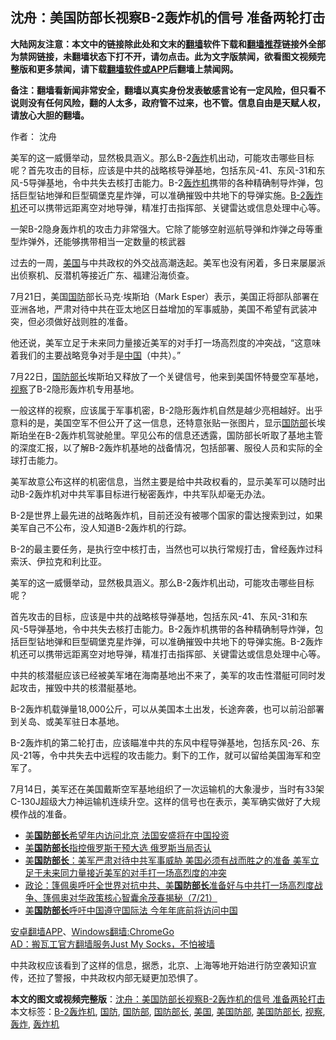  <h2>沈舟：美国防部长视察B-2轰炸机的信号 准备两轮打击</h2> <p class="notice"><b>大陆网友注意：本文中的链接除此处和文末的<a href="https://github.com/bannedbook/fanqiang" >翻墙</a>软件下载和<a href="https://github.com/killgcd/justmysocks/blob/master/README.md">翻墙推荐</a>链接外全部为禁网链接，未翻墙状态下打不开，请勿点击。此为文字版禁闻，欲看图文视频完整版和更多禁闻，请下载<a href="https://github.com/bannedbook/fanqiang">翻墙软件或APP</a>后翻墙上禁闻网。</p><p>备注：翻墙看新闻非常安全，翻墙以真实身份发表敏感言论有一定风险，但只看不说则没有任何风险，翻的人太多，政府管不过来，也不管。信息自由是天赋人权，请放心大胆的翻墙。</b></p>  <div class="entry"> <p>作者： 沈舟</p> <p id="summary">美军的这一威慑举动，显然极具涵义。那么B-2<a href="https://www.bannedbook.org/bnews/tag/%e8%bd%b0%e7%82%b8/" class="st_tag internal_tag" rel="tag" title="标签 轰炸 下的日志">轰炸</a>机出动，可能攻击哪些目标呢？首先攻击的目标，应该是中共的战略核导弹基地，包括东风-41、东风-31和东风-5导弹基地，令中共失去核打击能力。B-2<a href="https://www.bannedbook.org/bnews/tag/%e8%bd%b0%e7%82%b8%e6%9c%ba/" class="st_tag internal_tag" rel="tag" title="标签 轰炸机 下的日志">轰炸机</a>携带的各种精确制导炸弹，包括巨型钻地弹和巨型碉堡克星炸弹，可以准确摧毁中共地下的导弹实施。<a href="https://www.bannedbook.org/bnews/tag/B-2%E8%BD%B0%E7%82%B8%E6%9C%BA/" class="st_tag internal_tag" rel="tag" title="标签 B-2轰炸机 下的日志">B-2轰炸机</a>还可以携带远距离空对地导弹，精准打击指挥部、关键雷达或信息处理中心等。</p> <p id="conimg">一架B-2隐身轰炸机的攻击力非常强大。它除了能够空射巡航导弹和炸弹之母等重型炸弹外，还能够携带相当一定数量的核武器</p> <p>过去的一周，<a href="https://www.bannedbook.org/bnews/tag/%e7%be%8e%e5%9b%bd/" class="st_tag internal_tag" rel="tag" title="标签 美国 下的日志">美国</a>与中共政权的外交战高潮迭起。美军也没有闲着，多日来屡屡派出侦察机、反潜机等接近广东、福建沿海侦查。</p>  <p>7月21日，美国<a href="https://www.bannedbook.org/bnews/tag/%E5%9B%BD%E9%98%B2/" class="st_tag internal_tag" rel="tag" title="标签 国防 下的日志">国防</a>部长马克‧埃斯珀（Mark Esper）表示，美国正将部队部署在亚洲各地，严肃对待中共在亚太地区日益增加的军事威胁，美国不希望有武装冲突，但必须做好战则胜的准备。</p> <p>他还说，美军立足于未来同力量接近美军的对手打一场高烈度的冲突战，“这意味着我们的主要战略竞争对手是<span class='wp_keywordlink_affiliate'><a href="https://www.bannedbook.org/" title="中国" target="_blank">中国</a></span>（中共）。”</p> <p>7月22日，<a href="https://www.bannedbook.org/bnews/tag/%e5%9b%bd%e9%98%b2%e9%83%a8%e9%95%bf/" class="st_tag internal_tag" rel="tag" title="标签 国防部长 下的日志">国防部长</a>埃斯珀又释放了一个关键信号，他来到美国怀特曼空军基地，<a href="https://www.bannedbook.org/bnews/tag/%E8%A7%86%E5%AF%9F/" class="st_tag internal_tag" rel="tag" title="标签 视察 下的日志">视察</a>了B-2隐形轰炸机专用基地。</p> <p>一般这样的视察，应该属于军事机密，B-2隐形轰炸机自然是越少亮相越好。出乎意料的是，美国空军不但公开了这一信息，还特意张贴一张图片，显示<a href="https://www.bannedbook.org/bnews/tag/%E5%9B%BD%E9%98%B2%E9%83%A8/" class="st_tag internal_tag" rel="tag" title="标签 国防部 下的日志">国防部</a>长埃斯珀坐在B-2轰炸机驾驶舱里。罕见公布的信息还透露，国防部长听取了基地主管的深度汇报，以了解B-2轰炸机基地的战备情况，包括部署、服役人员和实际的全球打击能力。</p>  <p>美军故意公布这样的机密信息，当然主要是给中共政权看的，显示美军可以随时出动B-2轰炸机对中共军事目标进行秘密轰炸，中共军队却毫无办法。</p> <p>B-2是世界上最先进的战略轰炸机，目前还没有被哪个国家的雷达搜索到过，如果美军自己不公布，没人知道B-2轰炸机的行踪。</p> <p>B-2的最主要任务，是执行空中核打击，当然也可以执行常规打击，曾经轰炸过科索沃、伊拉克和利比亚。</p> <p>美军的这一威慑举动，显然极具涵义。那么B-2轰炸机出动，可能攻击哪些目标呢？</p>  <p>首先攻击的目标，应该是中共的战略核导弹基地，包括东风-41、东风-31和东风-5导弹基地，令中共失去核打击能力。B-2轰炸机携带的各种精确制导炸弹，包括巨型钻地弹和巨型碉堡克星炸弹，可以准确摧毁中共地下的导弹实施。B-2轰炸机还可以携带远距离空对地导弹，精准打击指挥部、关键雷达或信息处理中心等。</p> <p>中共的核潜艇应该已经被美军堵在海南基地出不来了，美军的攻击性潜艇可同时发起攻击，摧毁中共的核潜艇基地。</p> <p>B-2轰炸机载弹量18,000公斤，可以从美国本土出发，长途奔袭，也可以前沿部署到关岛、或美军驻日本基地。</p> <p>B-2轰炸机的第二轮打击，应该瞄准中共的东风中程导弹基地，包括东风-26、东风-21等，令中共失去中远程的攻击能力。剩下的工作，就可以留给美国海军和空军了。</p>  <p>7月14日，美军还在美国戴斯空军基地组织了一次运输机的大象漫步，当时有33架C-130J超级大力神运输机连续升空。这样的信号也在表示，美军确实做好了大规模作战的准备。</p> <ul class='op-related-articles' title='相关阅读'> <li><a href='https://www.bannedbook.org/bnews/baitai/20200724/1365522.html' target='_blank'>美<b>国防部长</b>希望年内访问北京 法国安盛将在中国投资</a></li> <li><a href='https://www.bannedbook.org/bnews/worldnews/20200723/1364999.html' target='_blank'>美<b>国防部长</b>指控俄罗斯干预大选 俄罗斯当局否认</a></li> <li><a href='https://www.bannedbook.org/bnews/comments/20200722/1364382.html' target='_blank'>美<b>国防部长</b>：美军严肃对待中共军事威胁 美国必须有战而胜之的准备 美军立足于未来同力量接近美军的对手打一场高烈度的冲突</a></li> <li><a href='https://www.bannedbook.org/bnews/bannedvideo/20200722/1364324.html' target='_blank'>政论：篷佩奥呼吁全世界对抗中共、美<b>国防部长</b>准备好与中共打一场高烈度战争、篷佩奥对华政策核心智囊余茂春揭秘（7/21）</a></li> <li><a href='https://www.bannedbook.org/bnews/worldnews/usa/20200722/1364323.html' target='_blank'>美<b>国防部长</b>呼吁中国遵守国际法 今年年底前将访问中国</a></li> </ul> <div class="texttj"> <a href="https://github.com/bannedbook/fanqiang/wiki/%E7%A6%81%E9%97%BB%E7%BD%91%E5%AE%89%E5%8D%93%E7%BF%BB%E5%A2%99%E6%96%B0%E9%97%BBAPP" target="_blank">安卓翻墙APP</a>、<a href="https://github.com/bannedbook/fanqiang/wiki/Chrome%E4%B8%80%E9%94%AE%E7%BF%BB%E5%A2%99%E5%8C%85" target="_blank">Windows翻墙:ChromeGo</a><br/> <a href="https://github.com/killgcd/justmysocks/blob/master/README.md" target="_blank">AD：搬瓦工官方翻墙服务Just My Socks，不怕被墙</a> </div><p>中共政权应该看到了这样的信息，据悉，北京、上海等地开始进行防空袭知识宣传，还拉了警报，中共政权内部无疑更加恐惧了。</p><a name='sharetosocial'></a>         <div><b>本文的图文或视频完整版</b>：<a href='https://www.bannedbook.org/bnews/comments/20200729/1368540.html'>沈舟：美国防部长视察B-2轰炸机的信号 准备两轮打击</a></div>  </div><!--END ENTRY--> <div class="postfooter"> <div>本文标签：<a href="https://www.bannedbook.org/bnews/tag/B-2%E8%BD%B0%E7%82%B8%E6%9C%BA/" rel="tag">B-2轰炸机</a>, <a href="https://www.bannedbook.org/bnews/tag/%E5%9B%BD%E9%98%B2/" rel="tag">国防</a>, <a href="https://www.bannedbook.org/bnews/tag/%E5%9B%BD%E9%98%B2%E9%83%A8/" rel="tag">国防部</a>, <a href="https://www.bannedbook.org/bnews/tag/%e5%9b%bd%e9%98%b2%e9%83%a8%e9%95%bf/" rel="tag">国防部长</a>, <a href="https://www.bannedbook.org/bnews/tag/%e7%be%8e%e5%9b%bd/" rel="tag">美国</a>, <a href="https://www.bannedbook.org/bnews/tag/%e7%be%8e%e5%9b%bd%e9%98%b2%e9%83%a8/" rel="tag">美国防部</a>, <a href="https://www.bannedbook.org/bnews/tag/%E7%BE%8E%E5%9B%BD%E9%98%B2%E9%83%A8%E9%95%BF/" rel="tag">美国防部长</a>, <a href="https://www.bannedbook.org/bnews/tag/%E8%A7%86%E5%AF%9F/" rel="tag">视察</a>, <a href="https://www.bannedbook.org/bnews/tag/%e8%bd%b0%e7%82%b8/" rel="tag">轰炸</a>, <a href="https://www.bannedbook.org/bnews/tag/%e8%bd%b0%e7%82%b8%e6%9c%ba/" rel="tag">轰炸机</a></div>  </div><!--END POSTFOOTER--> 